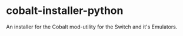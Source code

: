 # cobalt-installer-python
An installer for the Cobalt mod-utility for the Switch and it's Emulators.
